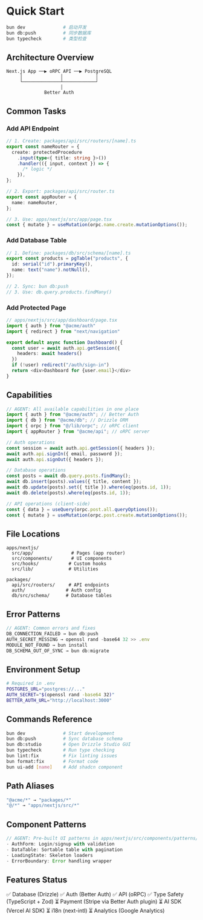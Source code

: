 # Quick Start

```bash
bun dev              # 启动开发
bun db:push          # 同步数据库
bun typecheck        # 类型检查
```

## Architecture Overview

```
Next.js App ──▶ oRPC API ──▶ PostgreSQL
     │              │            │
     └──────────────┴────────────┘
                    │
              Better Auth
```

## Common Tasks

### Add API Endpoint

```typescript
// 1. Create: packages/api/src/routers/[name].ts
export const nameRouter = {
  create: protectedProcedure
    .input(type<{ title: string }>())
    .handler(({ input, context }) => {
      /* logic */
    }),
};

// 2. Export: packages/api/src/router.ts
export const appRouter = {
  name: nameRouter,
};

// 3. Use: apps/nextjs/src/app/page.tsx
const { mutate } = useMutation(orpc.name.create.mutationOptions());
```

### Add Database Table

```typescript
// 1. Define: packages/db/src/schema/[name].ts
export const products = pgTable("products", {
  id: serial("id").primaryKey(),
  name: text("name").notNull(),
});

// 2. Sync: bun db:push
// 3. Use: db.query.products.findMany()
```

### Add Protected Page

```typescript
// apps/nextjs/src/app/dashboard/page.tsx
import { auth } from "@acme/auth"
import { redirect } from "next/navigation"

export default async function Dashboard() {
  const user = await auth.api.getSession({
    headers: await headers()
  })
  if (!user) redirect("/auth/sign-in")
  return <div>Dashboard for {user.email}</div>
}
```

## Capabilities

```typescript
// AGENT: All available capabilities in one place
import { auth } from "@acme/auth"; // Better Auth
import { db } from "@acme/db"; // Drizzle ORM
import { orpc } from "@/lib/orpc"; // oRPC client
import { appRouter } from "@acme/api"; // oRPC server

// Auth operations
const session = await auth.api.getSession({ headers });
await auth.api.signIn({ email, password });
await auth.api.signOut({ headers });

// Database operations
const posts = await db.query.posts.findMany();
await db.insert(posts).values({ title, content });
await db.update(posts).set({ title }).where(eq(posts.id, 1));
await db.delete(posts).where(eq(posts.id, 1));

// API operations (client-side)
const { data } = useQuery(orpc.post.all.queryOptions());
const { mutate } = useMutation(orpc.post.create.mutationOptions());
```

## File Locations

```
apps/nextjs/
  src/app/              # Pages (app router)
  src/components/       # UI components
  src/hooks/           # Custom hooks
  src/lib/             # Utilities

packages/
  api/src/routers/     # API endpoints
  auth/               # Auth config
  db/src/schema/      # Database tables
```

## Error Patterns

```typescript
// AGENT: Common errors and fixes
DB_CONNECTION_FAILED → bun db:push
AUTH_SECRET_MISSING → openssl rand -base64 32 >> .env
MODULE_NOT_FOUND → bun install
DB_SCHEMA_OUT_OF_SYNC → bun db:migrate
```

## Environment Setup

```bash
# Required in .env
POSTGRES_URL="postgres://..."
AUTH_SECRET="$(openssl rand -base64 32)"
BETTER_AUTH_URL="http://localhost:3000"
```

## Commands Reference

```bash
bun dev              # Start development
bun db:push          # Sync database schema
bun db:studio        # Open Drizzle Studio GUI
bun typecheck        # Run type checking
bun lint:fix         # Fix linting issues
bun format:fix       # Format code
bun ui-add [name]    # Add shadcn component
```

## Path Aliases

```typescript
"@acme/*" → "packages/*"
"@/*" → "apps/nextjs/src/*"
```

## Component Patterns

```typescript
// AGENT: Pre-built UI patterns in apps/nextjs/src/components/patterns/
- AuthForm: Login/signup with validation
- DataTable: Sortable table with pagination
- LoadingState: Skeleton loaders
- ErrorBoundary: Error handling wrapper
```

## Features Status

✅ Database (Drizzle)
✅ Auth (Better Auth)
✅ API (oRPC)
✅ Type Safety (TypeScript + Zod)
⏳ Payment (Stripe via Better Auth plugin)
⏳ AI SDK (Vercel AI SDK)
⏳ i18n (next-intl)
⏳ Analytics (Google Analytics)
